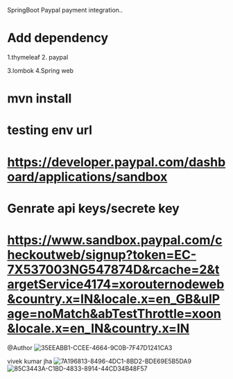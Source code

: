 SpringBoot Paypal payment integration..


 #  Add dependency

 1.thymeleaf
 2. paypal
 <!-- <dependency>
			<groupId>com.paypal.sdk</groupId>
			<artifactId>rest-api-sdk</artifactId>
			<version>1.4.2</version>
		</dependency> -->
 3.lombok
 4.Spring web
  # mvn install
  
  
# testing env url
# https://developer.paypal.com/dashboard/applications/sandbox
# Genrate api keys/secrete key 
# https://www.sandbox.paypal.com/checkoutweb/signup?token=EC-7X537003NG547874D&rcache=2&targetService4174=xorouternodeweb&country.x=IN&locale.x=en_GB&ulPage=noMatch&abTestThrottle=xoon&locale.x=en_IN&country.x=IN




@Author 
![35EEABB1-CCEE-4664-9C0B-7F47D1241CA3](https://user-images.githubusercontent.com/67068290/206871800-1728ee5b-6a93-4f96-ad8c-a87d9278cd7a.png)

vivek kumar jha ![7A196813-8496-4DC1-8BD2-BDE69E5B5DA9](https://user-images.githubusercontent.com/67068290/206871808-ee6962b7-7552-471b-a081-ee3e1593dede.png)
![85C3443A-C1BD-4833-8914-44CD34B48F57](https://user-images.githubusercontent.com/67068290/206871812-21e0e3b0-06e9-4440-8505-dce6b0d5ce93.png)
